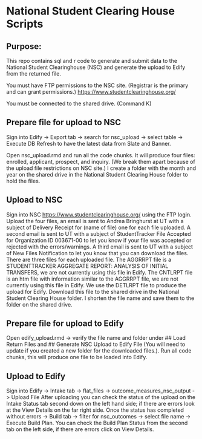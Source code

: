 # National Student Clearing House Scripts
## Purpose: 
This repo contains sql and r code to generate and submit data to the National Student Clearinghouse (NSC) and generate the upload to Edify from the returned file.

You must have FTP permissions to the NSC site. (Registrar is the primary and can grant permissions.) https://www.studentclearinghouse.org/

You must be connected to the shared drive. (Command K)

## Prepare file for upload to NSC
Sign into Edify -> Export tab -> search for nsc_upload -> select table -> Execute DB Refresh to have the latest data from Slate and Banner.  

Open nsc_upload.rmd and run all the code chunks.  It will produce four files: enrolled, applicant, prospect, and inquiry. (We break them apart because of the upload file restrictions on NSC site.) I create a folder with the month and year on the shared drive in the National Student Clearing House folder to hold the files.  


## Upload to NSC
Sign into NSC https://www.studentclearinghouse.org/ using the FTP login.  Upload the four files, an email is sent to Andrea Bringhurst at UT with a subject of Delivery Receipt for (name of file) one for each file uploaded. A second email is sent to UT with a subject of StudentTracker File Accepted for Organization ID 003671-00 to let you know if your file was accepted or rejected with the errors/warnings. A third email is sent to UT with a subject of New Files Notification to let you know that you can download the files.  There are three files for each uploaded file.  The AGGRRPT file is a STUDENTTRACKER AGGREGATE REPORT: ANALYSIS OF INITIAL TRANSFERS, we are not currently using this file in Edify. The CNTLRPT file is an htm file with information similar to the AGGRRPT file, we are not currently using this file in Edify.  We use the DETLRPT file to produce the upload for Edify. Download this file to the shared drive in the National Student Clearing House folder.  I shorten the file name and save them to the folder on the shared drive.


## Prepare file for upload to Edify
Open edify_upload.rmd -> verify the file name and folder under ## Load Return Files and ## Generate NSC Upload to Edify File (You will need to update if you created a new folder for the downloaded files.).  Run all code chunks, this will produce one file to be loaded into Edify.


## Upload to Edify
Sign into Edify -> Intake tab -> flat_files -> outcome_measures_nsc_output -> Upload File 
After uploading you can check the status of the upload on the Intake Status tab second down on the left hand side; if there are errors look at the View Details on the far right side.  Once the status has completed without errors -> Build tab -> filter for nsc_outcomes -> select file name -> Execute Build Plan.  You can check the Build Plan Status from the second tab on the left side, if there are errors click on View Details.